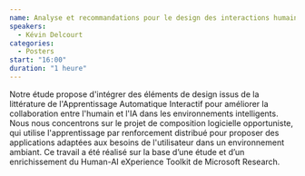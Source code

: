 ```yaml
---
name: Analyse et recommandations pour le design des interactions humain-IA dans le cadre de l'Intelligence Ambiante 
speakers:
  - Kévin Delcourt
categories:
  - Posters
start: "16:00"
duration: "1 heure"
---
```


Notre étude propose d'intégrer des éléments de design issus de la littérature de l'Apprentissage Automatique Interactif pour améliorer la collaboration entre l'humain et l'IA dans les environnements intelligents. Nous nous concentrons sur le projet de composition logicielle opportuniste, qui utilise l'apprentissage par renforcement distribué pour proposer des applications adaptées aux besoins de l'utilisateur dans un environnement ambiant. Ce travail a été réalisé sur la base d’une étude et d’un enrichissement du Human-AI eXperience Toolkit de Microsoft Research. 